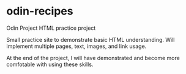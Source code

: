 # odin-recipes
Odin Project HTML practice project

Small practice site to demonstrate basic HTML understanding. Will implement multiple pages, text, images, and link usage.

At the end of the project, I will have demonstrated and become more comfotable with using these skills.